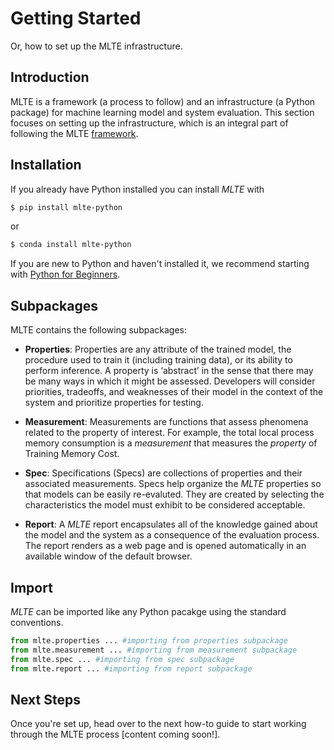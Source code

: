 # Getting Started
Or, how to set up the MLTE infrastructure.

## Introduction
MLTE is a framework (a process to follow) and an infrastructure (a Python package) for machine learning model and system evaluation. This section focuses on setting up the infrastructure, which is an integral part of following the MLTE [framework](mlte_framework.md).

## Installation
If you already have Python installed you can install *MLTE* with

```bash
$ pip install mlte-python
```
or

```bash
$ conda install mlte-python
```
If you are new to Python and haven't installed it, we recommend starting with [Python for Beginners](https://www.python.org/about/gettingstarted/).

## Subpackages
MLTE contains the following subpackages:

- **Properties**: Properties are any attribute of the trained model, the procedure used to train it (including training data), or its ability to perform inference. A property is ‘abstract’ in the sense that there may be many ways in which it might be assessed. Developers will consider priorities, tradeoffs, and weaknesses of their model in the context of the system and prioritize properties for testing.  

- **Measurement**: Measurements are functions that assess phenomena related to the property of interest. For example, the total local process memory consumption is a *measurement* that measures the *property* of Training Memory Cost. 

- **Spec**: Specifications (Specs) are collections of properties and their associated measurements. Specs help organize the *MLTE* properties so that models can be easily re-evaluted. They are created by selecting the characteristics the model must exhibit to be considered acceptable. 

- **Report**: A *MLTE* report encapsulates all of the knowledge gained about the model and the system as a consequence of the evaluation process. The report renders as a web page and is opened automatically in an available window of the default browser. 


## Import
*MLTE* can be imported like any Python pacakge using the standard conventions.

```python
from mlte.properties ... #importing from properties subpackage
from mlte.measurement ... #importing from measurement subpackage
from mlte.spec ... #importing from spec subpackage
from mlte.report ... #importing from report subpackage
```

## Next Steps
Once you're set up, head over to the next how-to guide to start working through the MLTE process [content coming soon!].